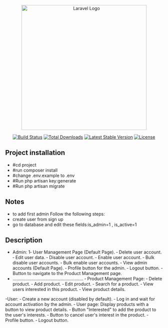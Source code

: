 <p align="center"><a href="https://laravel.com" target="_blank"><img src="https://raw.githubusercontent.com/laravel/art/master/logo-lockup/5%20SVG/2%20CMYK/1%20Full%20Color/laravel-logolockup-cmyk-red.svg" width="400" alt="Laravel Logo"></a></p>

<p align="center">
<a href="https://github.com/laravel/framework/actions"><img src="https://github.com/laravel/framework/workflows/tests/badge.svg" alt="Build Status"></a>
<a href="https://packagist.org/packages/laravel/framework"><img src="https://img.shields.io/packagist/dt/laravel/framework" alt="Total Downloads"></a>
<a href="https://packagist.org/packages/laravel/framework"><img src="https://img.shields.io/packagist/v/laravel/framework" alt="Latest Stable Version"></a>
<a href="https://packagist.org/packages/laravel/framework"><img src="https://img.shields.io/packagist/l/laravel/framework" alt="License"></a>
</p>




## Project installation

- #cd project
- #run composer install
- #change .env.example to .env
- #Run php artisan key:generate
- #Run php artisan migrate

## Notes
- to add first admin Follow the following steps:
- create user from sign up
- go to database and edit these fields:is_admin=1 , is_active=1
  
## Description

- Admin:
1‐ User Management Page (Default Page).
‐ Delete user account.
‐ Edit user data.
‐ Disable user account.
‐ Enable user account.
‐ Bulk disable user accounts.
‐ Bulk enable user accounts.
‐ View admin accounts (Default Page).
‐ Profile button for the admin.
‐ Logout button.
‐ Button to navigate to the Product Management page.
- ........................................................
‐ Product Management Page:
‐ Delete product.
‐ Add product.
‐ Edit product.
‐ Search for a product.
‐ View users interested in this product.
‐ View product details.


-User:
‐ Create a new account (disabled by default).
‐ Log in and wait for account activation by the admin.
‐ User page: Display products with a button to view product details.
‐ Button "Interested" to add the product to the user's interests.
‐ Button to cancel user's interest in the product.
‐ Profile button.
‐ Logout button.

